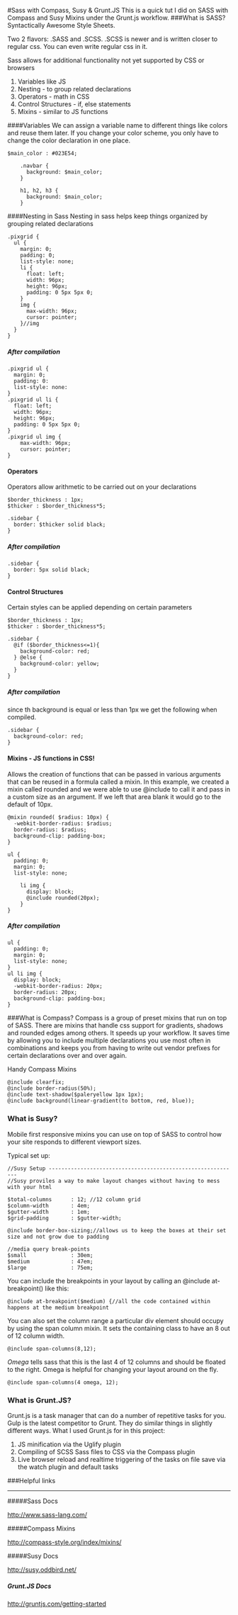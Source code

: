 #Sass with Compass, Susy & Grunt.JS
This is a quick tut I did on SASS with Compass and Susy Mixins under the Grunt.js workflow.
###What is SASS?
Syntactically Awesome Style Sheets.

Two 2 flavors: .SASS and .SCSS. .SCSS is newer and is written closer to regular css. You can even write regular css in it.

Sass allows for additional functionality not yet supported by CSS or browsers
 1. Variables like JS
 2. Nesting - to group related declarations
 3. Operators - math in CSS
 4. Control Structures - if, else statements
 5. Mixins - similar to JS functions

####Variables
We can assign a variable name to different things like colors and reuse them later. If you change your color scheme, you only have to change the color declaration in one place.
```
$main_color : #023E54;

    .navbar {
      background: $main_color;
    }

    h1, h2, h3 {
      background: $main_color;
    }
```

####Nesting in Sass
Nesting in sass helps keep things organized by grouping related declarations
```
.pixgrid {
  ul {
    margin: 0;
    padding: 0;
    list-style: none;
    li {
      float: left;
      width: 96px;
      height: 96px;
      padding: 0 5px 5px 0;
    }
    img {
      max-width: 96px;
      cursor: pointer;
    }//img
  }
}
```

##### *After compilation*
```
.pixgrid ul {
  margin: 0;
  padding: 0:
  list-style: none:
}
.pixgrid ul li {
  float: left;
  width: 96px;
  height: 96px;
  padding: 0 5px 5px 0;
}
.pixgrid ul img {
    max-width: 96px;
    cursor: pointer;
}
```

#### Operators
Operators allow arithmetic to be carried out on your declarations
```
$border_thickness : 1px;
$thicker : $border_thickness*5;

.sidebar {
  border: $thicker solid black;
}
```

##### *After compilation*
```
.sidebar {
  border: 5px solid black;
}
```

#### Control Structures
Certain styles can be applied depending on certain parameters
```
$border_thickness : 1px;
$thicker : $border_thickness*5;

.sidebar {
  @if ($border_thickness<=1){
    background-color: red;
  } @else {
    background-color: yellow;
  }
}
```
##### *After compilation*
since th background is equal or less than 1px we get the following when compiled.
```
.sidebar {
  background-color: red;
}
```

#### Mixins - JS functions in CSS!
Allows the creation of functions that can be passed in various arguments that can be reused in a formula called a mixin. In this example, we created a mixin called rounded and we were able to use @include to call it and pass in a custom size as an argument. If we left that area blank it would go to the default of 10px.
```
@mixin rounded( $radius: 10px) {
  -webkit-border-radius: $radius;
  border-radius: $radius;
  background-clip: padding-box;
}

ul {
  padding: 0;
  margin: 0;
  list-style: none;

    li img {
      display: block;
      @include rounded(20px);
    }
}
```
##### *After compilation*

```
ul {
  padding: 0;
  margin: 0;
  list-style: none;
}
ul li img {
  display: block;
  -webkit-border-radius: 20px;
  border-radius: 20px;
  background-clip: padding-box;
}
```
###What is Compass?
 Compass is a group of preset mixins that run on top of SASS. There are mixins that handle css support for gradients, shadows and rounded edges among others. It speeds up your workflow. It saves time by allowing you to include multiple declarations you use most often in combinations and keeps you from having to write out vendor prefixes for certain declarations over and over again.

 Handy Compass Mixins
```
@include clearfix;
@include border-radius(50%);
@include text-shadow($paleryellow 1px 1px);
@include background(linear-gradient(to bottom, red, blue));
```
### What is Susy?
Mobile first responsive mixins you can use on top of SASS to control how your site responds to different viewport sizes.

Typical set up:
```
//Susy Setup ------------------------------------------------------------
//Susy proviles a way to make layout changes without having to mess with your html

$total-columns      : 12; //12 column grid
$column-width       : 4em;
$gutter-width       : 1em;
$grid-padding       : $gutter-width;

@include border-box-sizing;//allows us to keep the boxes at their set size and not grow due to padding

//media query break-points
$small              : 30em;
$medium             : 47em;
$large              : 75em;
```

You can include the breakpoints in your layout by calling an @include at-breakpoint() like this:
```
@include at-breakpoint($medium) {//all the code contained within happens at the medium breakpoint

```
You can also set the column range a particular div element should occupy by using the span column mixin. It sets the containing class to have an 8 out of 12 column width.
```
@include span-columns(8,12);
```
_Omega_ tells sass that this is the last 4 of 12 columns and should be floated to the right. Omega is helpful for changing your layout around on the fly.
```
@include span-columns(4 omega, 12);
```


### What is Grunt.JS?
Grunt.js is a task manager that can do a number of repetitive tasks for you. Gulp is the latest competitor to Grunt. They do similar things in slightly different ways.
What I used Grunt.js for in this project:
  1. JS minification via the Uglify plugin
  2. Compiling of SCSS Sass files to CSS via the Compass plugin
  3. Live browser reload and realtime triggering of the tasks on file save via the watch plugin and default tasks


###Helpful links
***
#####Sass Docs

http://www.sass-lang.com/

#####Compass Mixins

http://compass-style.org/index/mixins/

#####Susy Docs

http://susy.oddbird.net/

##### Grunt.JS Docs

http://gruntjs.com/getting-started
